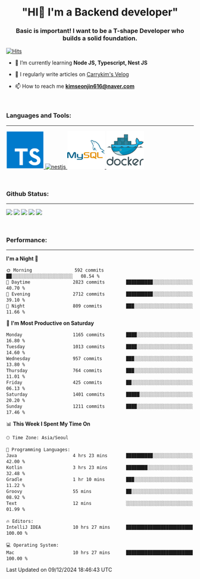 <h1 align="center">"HI👋 I'm a Backend developer" </h1>
<h3 align="center">Basic is important! I want to be a T-shape Developer who builds a solid foundation.</h3>

[![Hits](https://hits.seeyoufarm.com/api/count/incr/badge.svg?url=https%3A%2F%2Fgithub.com%2Fgimseonjin&count_bg=%2318BFE5&title_bg=%23555555&icon=ko-fi.svg&icon_color=%23E7E7E7&title=hits&edge_flat=false)](https://hits.seeyoufarm.com)

- 🌱 I’m currently learning **Node JS, Typescript, Nest JS**

- 📝 I regularly write articles on [Carrykim's Velog](https://velog.io/@carrykim)

- 📫 How to reach me **kimseonjin616@naver.com**

<br/>

<h3 align="left">Languages and Tools:</h3>

***

<p align="left"> 
 <a href="https://www.typescriptlang.org/" target="_blank" rel="noreferrer"> <img src="https://raw.githubusercontent.com/devicons/devicon/master/icons/typescript/typescript-original.svg" alt="typescript" width="20%" height="20%"/> </a>
<a href="https://nestjs.com/" target="_blank" rel="noreferrer"> <img src="https://docs.nestjs.com/assets/logo-small.svg" alt="nestjs" width="20%" height="20%"/> </a> 
<a href="https://www.mysql.com/" target="_blank" rel="noreferrer"> <img src="https://raw.githubusercontent.com/devicons/devicon/master/icons/mysql/mysql-original-wordmark.svg" alt="mysql" width="20%" height="20%"/>  </a>
 <a href="https://www.docker.com/" target="_blank" rel="noreferrer"> <img src="https://raw.githubusercontent.com/devicons/devicon/master/icons/docker/docker-original-wordmark.svg" alt="docker" width="20%" height="20%"/> </a>
 </p>
</p>

<br/>

<h3 align="left">Github Status:</h3>

***

![](http://github-profile-summary-cards.vercel.app/api/cards/profile-details?username=gimseonjin&theme=nord_bright)
![](http://github-profile-summary-cards.vercel.app/api/cards/repos-per-language?username=gimseonjin&theme=nord_bright)
![](http://github-profile-summary-cards.vercel.app/api/cards/most-commit-language?username=gimseonjin&theme=nord_bright)
![](http://github-profile-summary-cards.vercel.app/api/cards/stats?username=gimseonjin&theme=nord_bright)
![](http://github-profile-summary-cards.vercel.app/api/cards/productive-time?username=gimseonjin&theme=nord_bright&utcOffset=8)


<br/>

<h3 align="left">Performance:</h3>

***

<!--START_SECTION:waka-->
**I'm a Night 🦉** 

```text
🌞 Morning                592 commits         ██░░░░░░░░░░░░░░░░░░░░░░░   08.54 % 
🌆 Daytime                2823 commits        ██████████░░░░░░░░░░░░░░░   40.70 % 
🌃 Evening                2712 commits        ██████████░░░░░░░░░░░░░░░   39.10 % 
🌙 Night                  809 commits         ███░░░░░░░░░░░░░░░░░░░░░░   11.66 % 
```
📅 **I'm Most Productive on Saturday** 

```text
Monday                   1165 commits        ████░░░░░░░░░░░░░░░░░░░░░   16.80 % 
Tuesday                  1013 commits        ████░░░░░░░░░░░░░░░░░░░░░   14.60 % 
Wednesday                957 commits         ███░░░░░░░░░░░░░░░░░░░░░░   13.80 % 
Thursday                 764 commits         ███░░░░░░░░░░░░░░░░░░░░░░   11.01 % 
Friday                   425 commits         ██░░░░░░░░░░░░░░░░░░░░░░░   06.13 % 
Saturday                 1401 commits        █████░░░░░░░░░░░░░░░░░░░░   20.20 % 
Sunday                   1211 commits        ████░░░░░░░░░░░░░░░░░░░░░   17.46 % 
```


📊 **This Week I Spent My Time On** 

```text
🕑︎ Time Zone: Asia/Seoul

💬 Programming Languages: 
Java                     4 hrs 23 mins       ██████████░░░░░░░░░░░░░░░   42.00 % 
Kotlin                   3 hrs 23 mins       ████████░░░░░░░░░░░░░░░░░   32.48 % 
Gradle                   1 hr 10 mins        ███░░░░░░░░░░░░░░░░░░░░░░   11.22 % 
Groovy                   55 mins             ██░░░░░░░░░░░░░░░░░░░░░░░   08.92 % 
Text                     12 mins             ░░░░░░░░░░░░░░░░░░░░░░░░░   01.99 % 

🔥 Editors: 
IntelliJ IDEA            10 hrs 27 mins      █████████████████████████   100.00 % 

💻 Operating System: 
Mac                      10 hrs 27 mins      █████████████████████████   100.00 % 
```


 Last Updated on 09/12/2024 18:46:43 UTC
<!--END_SECTION:waka-->

<div align="center">
  

